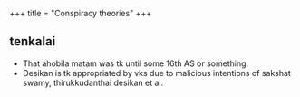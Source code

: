 +++
title = "Conspiracy theories"
+++

## tenkalai
- That ahobila matam was tk until some 16th AS or something.
- Desikan is tk appropriated by vks due to malicious intentions of sakshat swamy, thirukkudanthai desikan et al.
